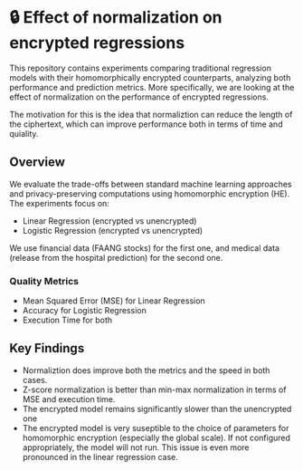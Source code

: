 # 🔒 Effect of normalization on encrypted regressions

This repository contains experiments comparing traditional regression models with their homomorphically encrypted counterparts, analyzing both performance and prediction metrics. More specifically, we are looking at the effect of normalization on the performance of encrypted regressions. 

The motivation for this is the idea that normaliztion can reduce the length of the ciphertext, which can improve performance both in terms of time and quiality.

## Overview

We evaluate the trade-offs between standard machine learning approaches and privacy-preserving computations using homomorphic encryption (HE). The experiments focus on:
- Linear Regression (encrypted vs unencrypted)
- Logistic Regression (encrypted vs unencrypted)

We use financial data (FAANG stocks) for the first one, and medical data (release from the hospital prediction) for the second one.


### Quality Metrics
- Mean Squared Error (MSE) for Linear Regression
- Accuracy for Logistic Regression
- Execution Time for both

## Key Findings

- Normaliztion does improve both the metrics and the speed in both cases. 
- Z-score normalization is better than min-max normalization in terms of MSE and execution time.
- The encrypted model remains significantly slower than the unencrypted one
- The encrypted model is very suseptible to the choice of parameters for homomorphic encryption (especially the global scale). If not configured appropriately, the model will not run. This issue is even more pronounced in the linear regression case.






